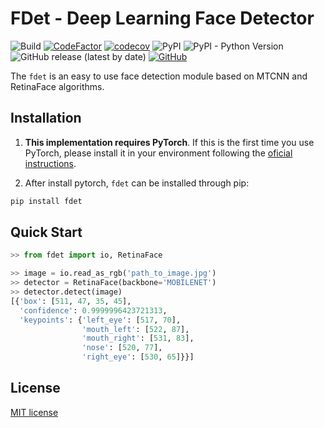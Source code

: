 # FDet - Deep Learning Face Detector

![Build](https://github.com/acnazarejr/fdet/workflows/Build/badge.svg)
[![CodeFactor](https://www.codefactor.io/repository/github/acnazarejr/fdet/badge)](https://www.codefactor.io/repository/github/acnazarejr/fdet)
[![codecov](https://codecov.io/gh/acnazarejr/fdet/branch/master/graph/badge.svg)](https://codecov.io/gh/acnazarejr/fdet)
![PyPI](https://img.shields.io/pypi/v/fdet)
![PyPI - Python Version](https://img.shields.io/pypi/pyversions/fdet)
![GitHub release (latest by date)](https://img.shields.io/github/v/release/acnazarejr/fdet)
[![GitHub](https://img.shields.io/github/license/acnazarejr/fdet)](https://github.com/acnazarejr/fdet/blob/master/LICENSE)

The `fdet` is an easy to use face detection module based on MTCNN and RetinaFace algorithms.

## Installation

1. **This implementation requires PyTorch**. If this is the first time you use PyTorch, please install it in your environment following the [oficial instructions](https://pytorch.org/get-started/locally/).

2. After install pytorch, `fdet` can be installed through pip:

```bash
pip install fdet
```

## Quick Start

```python
>> from fdet import io, RetinaFace

>> image = io.read_as_rgb('path_to_image.jpg')
>> detector = RetinaFace(backbone='MOBILENET')
>> detector.detect(image)
[{'box': [511, 47, 35, 45],
  'confidence': 0.9999996423721313,
  'keypoints': {'left_eye': [517, 70],
                'mouth_left': [522, 87],
                'mouth_right': [531, 83],
                'nose': [520, 77],
                'right_eye': [530, 65]}}]
```

## License

[MIT license](https://github.com/acnazarejr/fdet/blob/master/LICENSE)

